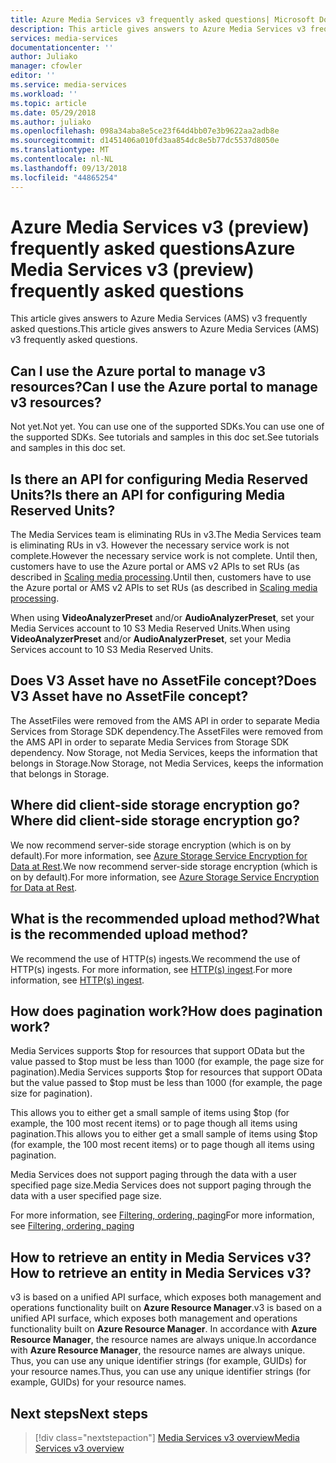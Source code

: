 ```yaml
---
title: Azure Media Services v3 frequently asked questions| Microsoft Docs
description: This article gives answers to Azure Media Services v3 frequently asked questions.
services: media-services
documentationcenter: ''
author: Juliako
manager: cfowler
editor: ''
ms.service: media-services
ms.workload: ''
ms.topic: article
ms.date: 05/29/2018
ms.author: juliako
ms.openlocfilehash: 098a34aba8e5ce23f64d4bb07e3b9622aa2adb8e
ms.sourcegitcommit: d1451406a010fd3aa854dc8e5b77dc5537d8050e
ms.translationtype: MT
ms.contentlocale: nl-NL
ms.lasthandoff: 09/13/2018
ms.locfileid: "44865254"
---
```

# <a name="azure-media-services-v3-preview-frequently-asked-questions"></a><span data-ttu-id="633ee-103">Azure Media Services v3 (preview) frequently asked questions</span><span class="sxs-lookup"><span data-stu-id="633ee-103">Azure Media Services v3 (preview) frequently asked questions</span></span>

<span data-ttu-id="633ee-104">This article gives answers to Azure Media Services (AMS) v3 frequently asked questions.</span><span class="sxs-lookup"><span data-stu-id="633ee-104">This article gives answers to Azure Media Services (AMS) v3 frequently asked questions.</span></span>

## <a name="can-i-use-the-azure-portal-to-manage-v3-resources"></a><span data-ttu-id="633ee-105">Can I use the Azure portal to manage v3 resources?</span><span class="sxs-lookup"><span data-stu-id="633ee-105">Can I use the Azure portal to manage v3 resources?</span></span>

<span data-ttu-id="633ee-106">Not yet.</span><span class="sxs-lookup"><span data-stu-id="633ee-106">Not yet.</span></span> <span data-ttu-id="633ee-107">You can use one of the supported SDKs.</span><span class="sxs-lookup"><span data-stu-id="633ee-107">You can use one of the supported SDKs.</span></span> <span data-ttu-id="633ee-108">See tutorials and samples in this doc set.</span><span class="sxs-lookup"><span data-stu-id="633ee-108">See tutorials and samples in this doc set.</span></span>

## <a name="is-there-an-api-for-configuring-media-reserved-units"></a><span data-ttu-id="633ee-109">Is there an API for configuring Media Reserved Units?</span><span class="sxs-lookup"><span data-stu-id="633ee-109">Is there an API for configuring Media Reserved Units?</span></span>

<span data-ttu-id="633ee-110">The Media Services team is eliminating RUs in v3.</span><span class="sxs-lookup"><span data-stu-id="633ee-110">The Media Services team is eliminating RUs in v3.</span></span> <span data-ttu-id="633ee-111">However the necessary service work is not complete.</span><span class="sxs-lookup"><span data-stu-id="633ee-111">However the necessary service work is not complete.</span></span> <span data-ttu-id="633ee-112">Until then, customers have to use the Azure portal or AMS v2 APIs to set RUs (as described in [Scaling media processing](../previous/media-services-scale-media-processing-overview.md).</span><span class="sxs-lookup"><span data-stu-id="633ee-112">Until then, customers have to use the Azure portal or AMS v2 APIs to set RUs (as described in [Scaling media processing](../previous/media-services-scale-media-processing-overview.md).</span></span> 

<span data-ttu-id="633ee-113">When using **VideoAnalyzerPreset** and/or **AudioAnalyzerPreset**, set your Media Services account to 10 S3 Media Reserved Units.</span><span class="sxs-lookup"><span data-stu-id="633ee-113">When using **VideoAnalyzerPreset** and/or **AudioAnalyzerPreset**, set your Media Services account to 10 S3 Media Reserved Units.</span></span>

## <a name="does-v3-asset-have-no-assetfile-concept"></a><span data-ttu-id="633ee-114">Does V3 Asset have no AssetFile concept?</span><span class="sxs-lookup"><span data-stu-id="633ee-114">Does V3 Asset have no AssetFile concept?</span></span>

<span data-ttu-id="633ee-115">The AssetFiles were removed from the AMS API in order to separate Media Services from Storage SDK dependency.</span><span class="sxs-lookup"><span data-stu-id="633ee-115">The AssetFiles were removed from the AMS API in order to separate Media Services from Storage SDK dependency.</span></span> <span data-ttu-id="633ee-116">Now Storage, not Media Services, keeps the information that belongs in Storage.</span><span class="sxs-lookup"><span data-stu-id="633ee-116">Now Storage, not Media Services, keeps the information that belongs in Storage.</span></span> 

## <a name="where-did-client-side-storage-encryption-go"></a><span data-ttu-id="633ee-117">Where did client-side storage encryption go?</span><span class="sxs-lookup"><span data-stu-id="633ee-117">Where did client-side storage encryption go?</span></span>

<span data-ttu-id="633ee-118">We now recommend server-side storage encryption (which is on by default).For more information, see [Azure Storage Service Encryption for Data at Rest](https://docs.microsoft.com/azure/storage/common/storage-service-encryption).</span><span class="sxs-lookup"><span data-stu-id="633ee-118">We now recommend server-side storage encryption (which is on by default).For more information, see [Azure Storage Service Encryption for Data at Rest](https://docs.microsoft.com/azure/storage/common/storage-service-encryption).</span></span>

## <a name="what-is-the-recommended-upload-method"></a><span data-ttu-id="633ee-119">What is the recommended upload method?</span><span class="sxs-lookup"><span data-stu-id="633ee-119">What is the recommended upload method?</span></span>

<span data-ttu-id="633ee-120">We recommend the use of HTTP(s) ingests.</span><span class="sxs-lookup"><span data-stu-id="633ee-120">We recommend the use of HTTP(s) ingests.</span></span> <span data-ttu-id="633ee-121">For more information, see [HTTP(s) ingest](job-input-from-http-how-to.md).</span><span class="sxs-lookup"><span data-stu-id="633ee-121">For more information, see [HTTP(s) ingest](job-input-from-http-how-to.md).</span></span>

## <a name="how-does-pagination-work"></a><span data-ttu-id="633ee-122">How does pagination work?</span><span class="sxs-lookup"><span data-stu-id="633ee-122">How does pagination work?</span></span>

<span data-ttu-id="633ee-123">Media Services supports $top for resources that support OData but the value passed to $top must be less than 1000 (for example, the page size for pagination).</span><span class="sxs-lookup"><span data-stu-id="633ee-123">Media Services supports $top for resources that support OData but the value passed to $top must be less than 1000 (for example, the page size for pagination).</span></span>

<span data-ttu-id="633ee-124">This allows you to either get a small sample of items using $top (for example, the 100 most recent items) or to page though all items using pagination.</span><span class="sxs-lookup"><span data-stu-id="633ee-124">This allows you to either get a small sample of items using $top (for example, the 100 most recent items) or to page though all items using pagination.</span></span> 

<span data-ttu-id="633ee-125">Media Services does not support paging through the data with a user specified page size.</span><span class="sxs-lookup"><span data-stu-id="633ee-125">Media Services does not support paging through the data with a user specified page size.</span></span>

<span data-ttu-id="633ee-126">For more information, see [Filtering, ordering, paging](assets-concept.md#filtering-ordering-paging)</span><span class="sxs-lookup"><span data-stu-id="633ee-126">For more information, see [Filtering, ordering, paging](assets-concept.md#filtering-ordering-paging)</span></span>

## <a name="how-to-retrieve-an-entity-in-media-services-v3"></a><span data-ttu-id="633ee-127">How to retrieve an entity in Media Services v3?</span><span class="sxs-lookup"><span data-stu-id="633ee-127">How to retrieve an entity in Media Services v3?</span></span>

<span data-ttu-id="633ee-128">v3 is based on a unified API surface, which exposes both management and operations functionality built on **Azure Resource Manager**.</span><span class="sxs-lookup"><span data-stu-id="633ee-128">v3 is based on a unified API surface, which exposes both management and operations functionality built on **Azure Resource Manager**.</span></span> <span data-ttu-id="633ee-129">In accordance with **Azure Resource Manager**, the resource names are always unique.</span><span class="sxs-lookup"><span data-stu-id="633ee-129">In accordance with **Azure Resource Manager**, the resource names are always unique.</span></span> <span data-ttu-id="633ee-130">Thus, you can use any unique identifier strings (for example, GUIDs) for your resource names.</span><span class="sxs-lookup"><span data-stu-id="633ee-130">Thus, you can use any unique identifier strings (for example, GUIDs) for your resource names.</span></span> 

## <a name="next-steps"></a><span data-ttu-id="633ee-131">Next steps</span><span class="sxs-lookup"><span data-stu-id="633ee-131">Next steps</span></span>

> [!div class="nextstepaction"]
> [<span data-ttu-id="633ee-132">Media Services v3 overview</span><span class="sxs-lookup"><span data-stu-id="633ee-132">Media Services v3 overview</span></span>](media-services-overview.md)
